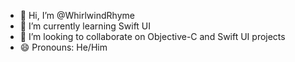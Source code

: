 - 👋 Hi, I’m @WhirlwindRhyme
- 🌱 I’m currently learning Swift UI
- 💞️ I’m looking to collaborate on Objective-C and Swift UI projects
- 😄 Pronouns: He/Him

<!---
- 📫 How to reach me linkedin.com/lukeinger
WhirlwindRhyme/WhirlwindRhyme is a ✨ special ✨ repository because its `README.md` (this file) appears on your GitHub profile.
You can click the Preview link to take a look at your changes.
--->
